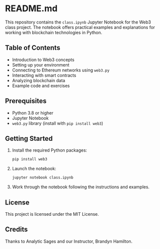 # README.md

This repository contains the `class.ipynb` Jupyter Notebook for the Web3 class project. The notebook offers practical examples and explanations for working with blockchain technologies in Python.

## Table of Contents

- Introduction to Web3 concepts
- Setting up your environment
- Connecting to Ethereum networks using `web3.py`
- Interacting with smart contracts
- Analyzing blockchain data
- Example code and exercises

## Prerequisites

- Python 3.8 or higher
- Jupyter Notebook
- `web3.py` library (install with `pip install web3`)

## Getting Started

1. Install the required Python packages:
    ```bash
    pip install web3
    ```
2. Launch the notebook:
    ```bash
    jupyter notebook class.ipynb
    ```
3. Work through the notebook following the instructions and examples.

## License

This project is licensed under the MIT License.

## Credits

Thanks to Analytic Sages and our Instructor, Brandyn Hamilton.
